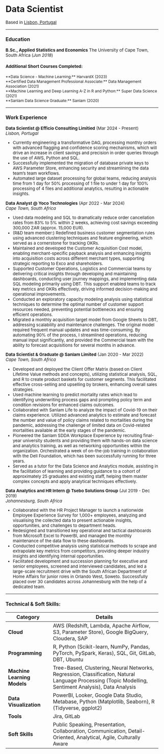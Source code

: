 <style>
  body {
    font-size: smaller;
  }
</style>

# Data Scientist
Based in [Lisbon, Portugal](https://www.google.com/maps/place/Lisbon,+Portugal)

---

### Education
**B.Sc., Applied Statistics and Economics**
The University of Cape Town, South Africa (_Jun 2018_)

#### Additional Short Courses Completed:
<span style="font-size: 12px;">
**Data Science - Machine Learning:** HarvardX (2023)<br>
**Certified Data Management Professional Associate:** Data Management Association (2021)<br>
**Machine Learning and Deep Learning A-Z in R and Python:** Super Data Science (2021)<br>
**Sanlam Data Science Graduate:** Sanlam (2020)
</span>

---

### Work Experience
**Data Scientist @ Efficio Consulting Limitied** (Mar 2024 - Present)<br>
_Lisbon, Portugal_
- Currently engineering a transformative DAG, processing monthly orders with advanced flagging and confidence scoring mechanisms, which will drive an increase in client savings and precision in order queries through the use of AWS, Python and SQL.
- Successfully implemented the migration of database private keys to AWS Parameter Store, enhancing security and streamlining the data team’s team workflows.
- Automated large dataset processing for global teams, reducing analysis time from 1 day for 50% processing of 1 file to under 1 day for 100% processing of 4 files and additional analytics, resulting in actionable insights.

**Data Analyst @ Yoco Technologies** (Apr 2022 - Mar 2024)<br>
_Cape Town, South Africa_
- Used data modeling and SQL to dramatically reduce order cancellation rates from 83% to 5% within 2 weeks, achieving cost savings exceeding 300,000 ZAR (approx. 15,000 EUR).
- (R&D team member:) Redefined business customer segmentation rules using advanced clustering techniques and feature engineering, which served as a cornerstone for tracking OKRs.
- Maintained and developed the Customer Acquisition Cost model, enabling merchant-specific payback analysis and enhancing insights into acquisition costs across different merchant types, supporting strategic reporting to Exco and shareholders.
- Supported Customer Operations, Logistics and Commercial teams by delivering critical insights through developing and maintaining dashboards, conducting user journey mappings, and implementing data SQL modeling primarily using DBT. This support enabled teams to track key metrics and OKRs effectively, driving informed decision-making and operational improvements.
- Conducted an exploratory capacity modeling analysis using statistical techniques to determine the optimal number of customer support resources needed, preventing potential bottlenecks and ensuring efficient operations.
- Migrated a monthly acquisition target model from Google Sheets to DBT, addressing scalability and maintenance challenges. The original model required frequent manual updates and was time-consuming. By automating 90% of the process, I streamlined operations, reducing manual input significantly, and provided the Commercial team with the ability to forecast acquisitions for several months in advance.

**Data Scientist & Graduate @ Sanlam Limited** (Jan 2020 - Mar 2022)<br>
_Cape Town, South Africa_
- Developed and deployed the Client Offer Matrix (based on Client Lifetime Value methods and concepts), utilizing statistical analysis, SQL, and R to create product baskets for customer segments. This facilitated effective cross-selling and upselling by brokers, enhancing overall sales strategies.
- Used machine learning to predict mortality rates which lead to identifying underwriting process gaps and prompting policy term and condition revisions for enhanced claims outcomes.
- Collaborated with Sanlam Life to analyze the impact of Covid-19 on their claims experience. Utilized advanced analytics to estimate and forecast the number and value of policy claims related to mortalities during the pandemic, addressing the challenge of limited data on Covid-related mortalities available at the early stages of the pandemic.
- Pioneered the Sanlam SDDA Workplace Experience by recruiting final-year university students and providing them with hands-on data science and analytics training, as well as networking opportunities within the organization. Orchestrated a week of on-the-job training in collaboration with the Dell Foundation, which has been successfully running for three years.
- Served as a tutor for the Data Science and Analytics module, assisting in the facilitation of learning and providing guidance to a cohort of approximately 25 graduates and existing staff, helping them master complex concepts and apply analytical techniques effectively.

**Data Analytics and HR Intern @ Tsebo Solutions Group** (Jul 2019 - Dec 2019)<br>
_Johannesburg, South Africa_
- Collaborated with the HR Project Manager to launch a nationwide Employee Experience Survey for 1,000+ employees, analyzing and visualising the collected data to present actionable insights, opportunities, and challenges to department heads.
- Redesigned and transitioned key operational and tactical dashboards from Microsoft Excel to PowerBI, and managed the monthly maintenance of the data flow to these dashboards.
- Conducted competitive analysis using statistical methods to scrape and extrapolate key metrics from competitors, providing deeper industry insights and identifying internal opportunities.
- Facilitated development and succession planning for executive and senior employees, screened and interviewed candidates, and led a large-scale recruitment drive with the South African Department of Home Affairs for junior roles in Orlando West, Soweto. Successfully placed over 30 candidates across Johannesburg with the help of a dedicated team.
  
---

### Technical & Soft Skills:

| **Category**               | **Details**                                                                                                                                                           |
|----------------------------|------------------------------------------------------------------------------------------------------------------------------------------------------------------------|
| **Cloud**                  | AWS (Redshift, Lambda, Apache Airflow, S3, Parameter Store), Google BigQuery, Cloudera, SAP                                                                          |
| **Programming**            | R, Python (Scikit-learn, NumPy, Pandas, PyTorch, PySpark, Keras), SQL, Git, GitLab, DBT, Ubuntu                                                                     |
| **Machine Learning Models**| Tree-Based, Clustering, Neural Networks, Regression, Classification, Natural Language Processing (Topic Modelling, Sentiment Analysis), Data Analysis                                                      |
| **Data Visualization**     | PowerBI, Looker, Google Data Studio, Metabase, Python (Matplotlib, Seaborn), R (Tidyverse, ggplot2)                                                                   |
| **Tools**                  | Jira, GitLab                                                                                                                                                           |
| **Soft Skills**            | Public Speaking, Presentation, Collaboration, Communication, Detail-Oriented, Analytical, Agile, Culturally Aware                                                    |
